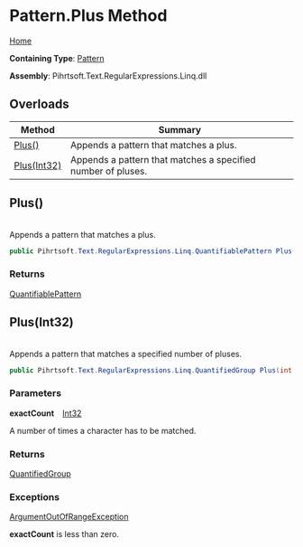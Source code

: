 # Pattern\.Plus Method

[Home](../../../../../../README.md)

**Containing Type**: [Pattern](../README.md)

**Assembly**: Pihrtsoft\.Text\.RegularExpressions\.Linq\.dll

## Overloads

| Method | Summary |
| ------ | ------- |
| [Plus()](#Pihrtsoft_Text_RegularExpressions_Linq_Pattern_Plus) | Appends a pattern that matches a plus\. |
| [Plus(Int32)](#Pihrtsoft_Text_RegularExpressions_Linq_Pattern_Plus_System_Int32_) | Appends a pattern that matches a specified number of pluses\. |

## Plus\(\) <a name="Pihrtsoft_Text_RegularExpressions_Linq_Pattern_Plus"></a>

\
Appends a pattern that matches a plus\.

```csharp
public Pihrtsoft.Text.RegularExpressions.Linq.QuantifiablePattern Plus()
```

### Returns

[QuantifiablePattern](../../QuantifiablePattern/README.md)

## Plus\(Int32\) <a name="Pihrtsoft_Text_RegularExpressions_Linq_Pattern_Plus_System_Int32_"></a>

\
Appends a pattern that matches a specified number of pluses\.

```csharp
public Pihrtsoft.Text.RegularExpressions.Linq.QuantifiedGroup Plus(int exactCount)
```

### Parameters

**exactCount** &ensp; [Int32](https://docs.microsoft.com/en-us/dotnet/api/system.int32)

A number of times a character has to be matched\.

### Returns

[QuantifiedGroup](../../QuantifiedGroup/README.md)

### Exceptions

[ArgumentOutOfRangeException](https://docs.microsoft.com/en-us/dotnet/api/system.argumentoutofrangeexception)

**exactCount** is less than zero\.

